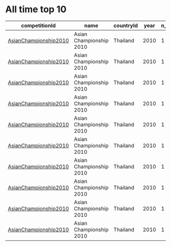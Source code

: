# All time top 10

|  competitionId|  name|  countryId|  year|  n_people|  n_events|  ratio |
| --------| --------| --------| --------| --------| --------| --------|
|  [AsianChampionship2010](https://www.worldcubeassociation.org/competitions/AsianChampionship2010)|  Asian Championship 2010|  Thailand|  2010|  1|  19|  19 |
|  [AsianChampionship2010](https://www.worldcubeassociation.org/competitions/AsianChampionship2010)|  Asian Championship 2010|  Thailand|  2010|  1|  19|  19 |
|  [AsianChampionship2010](https://www.worldcubeassociation.org/competitions/AsianChampionship2010)|  Asian Championship 2010|  Thailand|  2010|  1|  19|  19 |
|  [AsianChampionship2010](https://www.worldcubeassociation.org/competitions/AsianChampionship2010)|  Asian Championship 2010|  Thailand|  2010|  1|  19|  19 |
|  [AsianChampionship2010](https://www.worldcubeassociation.org/competitions/AsianChampionship2010)|  Asian Championship 2010|  Thailand|  2010|  1|  19|  19 |
|  [AsianChampionship2010](https://www.worldcubeassociation.org/competitions/AsianChampionship2010)|  Asian Championship 2010|  Thailand|  2010|  1|  19|  19 |
|  [AsianChampionship2010](https://www.worldcubeassociation.org/competitions/AsianChampionship2010)|  Asian Championship 2010|  Thailand|  2010|  1|  19|  19 |
|  [AsianChampionship2010](https://www.worldcubeassociation.org/competitions/AsianChampionship2010)|  Asian Championship 2010|  Thailand|  2010|  1|  19|  19 |
|  [AsianChampionship2010](https://www.worldcubeassociation.org/competitions/AsianChampionship2010)|  Asian Championship 2010|  Thailand|  2010|  1|  19|  19 |
|  [AsianChampionship2010](https://www.worldcubeassociation.org/competitions/AsianChampionship2010)|  Asian Championship 2010|  Thailand|  2010|  1|  19|  19 |
